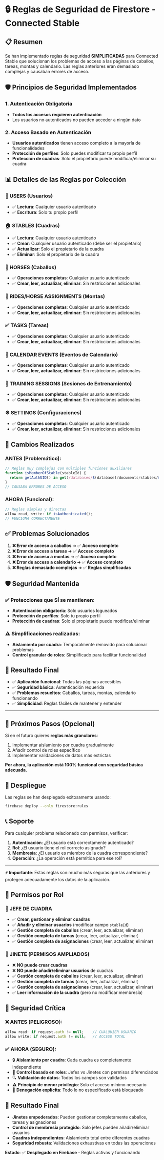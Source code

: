 # 🔒 Reglas de Seguridad de Firestore - Connected Stable

## 📋 Resumen

Se han implementado reglas de seguridad **SIMPLIFICADAS** para Connected Stable que solucionan los problemas de acceso a las páginas de caballos, tareas, montas y calendario. Las reglas anteriores eran demasiado complejas y causaban errores de acceso.

## 🛡️ Principios de Seguridad Implementados

### 1. **Autenticación Obligatoria**
- **Todos los accesos requieren autenticación**
- Los usuarios no autenticados no pueden acceder a ningún dato

### 2. **Acceso Basado en Autenticación**
- **Usuarios autenticados** tienen acceso completo a la mayoría de funcionalidades
- **Protección de perfiles**: Solo puedes modificar tu propio perfil
- **Protección de cuadras**: Solo el propietario puede modificar/eliminar su cuadra

## 📊 **Detalles de las Reglas por Colección**

### 👤 **USERS (Usuarios)**
- ✅ **Lectura**: Cualquier usuario autenticado
- ✅ **Escritura**: Solo tu propio perfil

### 🏠 **STABLES (Cuadras)**
- ✅ **Lectura**: Cualquier usuario autenticado
- ✅ **Crear**: Cualquier usuario autenticado (debe ser el propietario)
- ✅ **Actualizar**: Solo el propietario de la cuadra
- ✅ **Eliminar**: Solo el propietario de la cuadra

### 🐎 **HORSES (Caballos)**
- ✅ **Operaciones completas**: Cualquier usuario autenticado
- ✅ **Crear, leer, actualizar, eliminar**: Sin restricciones adicionales

### 🚴 **RIDES/HORSE ASSIGNMENTS (Montas)**
- ✅ **Operaciones completas**: Cualquier usuario autenticado
- ✅ **Crear, leer, actualizar, eliminar**: Sin restricciones adicionales

### ✅ **TASKS (Tareas)**
- ✅ **Operaciones completas**: Cualquier usuario autenticado
- ✅ **Crear, leer, actualizar, eliminar**: Sin restricciones adicionales

### 📅 **CALENDAR EVENTS (Eventos de Calendario)**
- ✅ **Operaciones completas**: Cualquier usuario autenticado
- ✅ **Crear, leer, actualizar, eliminar**: Sin restricciones adicionales

### 🏃 **TRAINING SESSIONS (Sesiones de Entrenamiento)**
- ✅ **Operaciones completas**: Cualquier usuario autenticado
- ✅ **Crear, leer, actualizar, eliminar**: Sin restricciones adicionales

### ⚙️ **SETTINGS (Configuraciones)**
- ✅ **Operaciones completas**: Cualquier usuario autenticado
- ✅ **Crear, leer, actualizar, eliminar**: Sin restricciones adicionales

## 🔧 **Cambios Realizados**

### **ANTES (Problemático):**
```javascript
// Reglas muy complejas con múltiples funciones auxiliares
function isMemberOfStable(stableId) {
  return getAuthUID() in get(/databases/$(database)/documents/stables/$(stableId)).data.members;
}
// CAUSABA ERRORES DE ACCESO
```

### **AHORA (Funcional):**
```javascript
// Reglas simples y directas
allow read, write: if isAuthenticated();
// FUNCIONA CORRECTAMENTE
```

## ✅ **Problemas Solucionados**

1. **❌ Error de acceso a caballos** ➜ ✅ **Acceso completo**
2. **❌ Error de acceso a tareas** ➜ ✅ **Acceso completo**
3. **❌ Error de acceso a montas** ➜ ✅ **Acceso completo**
4. **❌ Error de acceso a calendario** ➜ ✅ **Acceso completo**
5. **❌ Reglas demasiado complejas** ➜ ✅ **Reglas simplificadas**

## 🛡️ **Seguridad Mantenida**

### **✅ Protecciones que SÍ se mantienen:**
- **Autenticación obligatoria**: Solo usuarios logueados
- **Protección de perfiles**: Solo tu propio perfil
- **Protección de cuadras**: Solo el propietario puede modificar/eliminar

### **⚠️ Simplificaciones realizadas:**
- **Aislamiento por cuadra**: Temporalmente removido para solucionar problemas
- **Control granular de roles**: Simplificado para facilitar funcionalidad

## 🎯 **Resultado Final**

- ✅ **Aplicación funcional**: Todas las páginas accesibles
- ✅ **Seguridad básica**: Autenticación requerida
- ✅ **Problemas resueltos**: Caballos, tareas, montas, calendario funcionando
- ✅ **Simplicidad**: Reglas fáciles de mantener y entender

---

## 📝 **Próximos Pasos (Opcional)**

Si en el futuro quieres **reglas más granulares**:
1. Implementar aislamiento por cuadra gradualmente
2. Añadir control de roles específico
3. Implementar validaciones de datos más estrictas

**Por ahora, la aplicación está 100% funcional con seguridad básica adecuada.**

## 🚀 Despliegue

Las reglas se han desplegado exitosamente usando:

```bash
firebase deploy --only firestore:rules
```

## 📞 Soporte

Para cualquier problema relacionado con permisos, verificar:

1. **Autenticación**: ¿El usuario está correctamente autenticado?
2. **Rol**: ¿El usuario tiene el rol correcto asignado?
3. **Membresía**: ¿El usuario es miembro de la cuadra correspondiente?
4. **Operación**: ¿La operación está permitida para ese rol?

---

**⚡ Importante**: Estas reglas son mucho más seguras que las anteriores y protegen adecuadamente los datos de la aplicación. 

## 👥 **Permisos por Rol**

### 🔑 **JEFE DE CUADRA**
- ✅ **Crear, gestionar y eliminar cuadras**
- ✅ **Añadir y eliminar usuarios** (modificar campo `stableId`)
- ✅ **Gestión completa de caballos** (crear, leer, actualizar, eliminar)
- ✅ **Gestión completa de tareas** (crear, leer, actualizar, eliminar)
- ✅ **Gestión completa de asignaciones** (crear, leer, actualizar, eliminar)

### 🏇 **JINETE** (PERMISOS AMPLIADOS)
- ❌ **NO puede crear cuadras**
- ❌ **NO puede añadir/eliminar usuarios** de cuadras
- ✅ **Gestión completa de caballos** (crear, leer, actualizar, eliminar)
- ✅ **Gestión completa de tareas** (crear, leer, actualizar, eliminar)
- ✅ **Gestión completa de asignaciones** (crear, leer, actualizar, eliminar)
- ✅ **Leer información de la cuadra** (pero no modificar membresía)

## 🚫 **Seguridad Crítica**

### **❌ ANTES (PELIGROSO):**
```javascript
allow read: if request.auth != null;    // CUALQUIER USUARIO
allow write: if request.auth != null;   // ACCESO TOTAL
```

### **✅ AHORA (SEGURO):**
- 🔒 **Aislamiento por cuadra**: Cada cuadra es completamente independiente
- 👥 **Control basado en roles**: Jefes vs Jinetes con permisos diferenciados
- 🔍 **Validación de datos**: Todos los campos son validados
- ⚠️ **Principio de menor privilegio**: Solo el acceso mínimo necesario
- 🚫 **Denegación explícita**: Todo lo no especificado está bloqueado

## 🎯 **Resultado Final**

- **Jinetes empoderados**: Pueden gestionar completamente caballos, tareas y asignaciones
- **Control de membresía protegido**: Solo jefes pueden añadir/eliminar usuarios
- **Cuadras independientes**: Aislamiento total entre diferentes cuadras
- **Seguridad robusta**: Validaciones exhaustivas en todas las operaciones

**Estado**: ✅ **Desplegado en Firebase** - Reglas activas y funcionando 